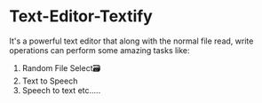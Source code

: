# Text-Editor-Textify

It's a powerful text editor that along with the normal file read, write operations can perform some amazing tasks like:

1. Random File Select🗃️
2. Text to Speech
3. Speech to text
etc.....
